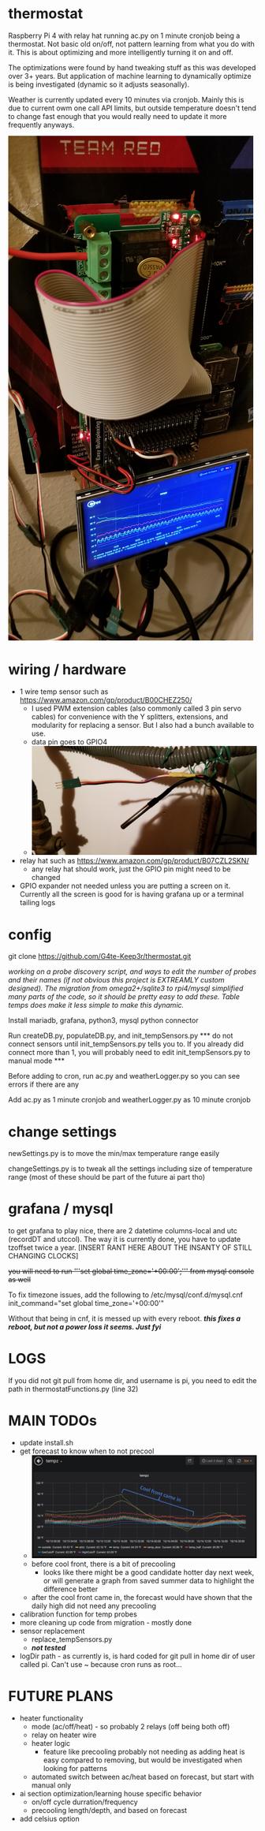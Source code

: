 # thermostat
Raspberry Pi 4 with relay hat running ac.py on 1 minute cronjob being a thermostat. Not basic old on/off, not pattern learning from what you do with it. This is about optimizing and more intelligently turning it on and off.

The optimizations were found by hand tweaking stuff as this was developed over 3+ years. But application of machine learning to dynamically optimize is being investigated (dynamic so it adjusts seasonally).

Weather is currently updated every 10 minutes via cronjob. Mainly this is due to current owm one call API limits, but outside temperature doesn't tend to change fast enough that you would really need to update it more frequently anyways.


![in use](https://github.com/G4te-Keep3r/thermostat/blob/master/in-use.jpg)


# wiring / hardware
* 1 wire temp sensor such as https://www.amazon.com/gp/product/B00CHEZ250/
	* I used PWM extension cables (also commonly called 3 pin servo cables) for convenience with the Y splitters, extensions, and modularity for replacing a sensor. But I also had a bunch available to use.
	* data pin goes to GPIO4
	* ![wiring](https://github.com/G4te-Keep3r/thermostat/blob/master/wiring.jpg)
* relay hat such as https://www.amazon.com/gp/product/B07CZL2SKN/
	* any relay hat should work, just the GPIO pin might need to be changed
* GPIO expander not needed unless you are putting a screen on it. Currently all the screen is good for is having grafana up or a terminal tailing logs


# config
git clone https://github.com/G4te-Keep3r/thermostat.git

*working on a probe discovery script, and ways to edit the number of probes and their names (if not obvious this project is EXTREAMLY custom designed). The migration from omega2+/sqlite3 to rpi4/mysql simplified many parts of the code, so it should be pretty easy to add these. Table temps does make it less simple to make this dynamic.*


Install mariadb, grafana, python3, mysql python connector

Run createDB.py, populateDB.py, and init_tempSensors.py *** do not connect sensors until init_tempSensors.py tells you to. If you already did connect more than 1, you will probably need to edit init_tempSensors.py to manual mode ***

Before adding to cron, run ac.py and weatherLogger.py so you can see errors if there are any

Add ac.py as 1 minute cronjob and weatherLogger.py as 10 minute cronjob


# change settings
newSettings.py is to move the min/max temperature range easily

changeSettings.py is to tweak all the settings including size of temperature range (most of these should be part of the future ai part tho)


# grafana / mysql
to get grafana to play nice, there are 2 datetime columns-local and utc (recordDT and utccol). The way it is currently done, you have to update tzoffset twice a year. [INSERT RANT HERE ABOUT THE INSANTY OF STILL CHANGING CLOCKS]

<del>you will need to run '''set global time_zone='+00:00';''' from mysql console as well<del>

To fix timezone issues, add the following to /etc/mysql/conf.d/mysql.cnf
init_command="set global time_zone='+00:00'"


Without that being in cnf, it is messed up with every reboot. ***this fixes a reboot, but not a power loss it seems. Just fyi***


# LOGS
If you did not git pull from home dir, and username is pi, you need to edit the path in thermostatFunctions.py (line 32)


# MAIN TODOs
* update install.sh
* get forecast to know when to not precool
	* ![2 day graph](https://github.com/G4te-Keep3r/thermostat/blob/master/2day-example-graph-with-note.png)
	* before cool front, there is a bit of precooling
		* looks like there might be a good candidate hotter day next week, or will generate a graph from saved summer data to highlight the difference better
	* after the cool front came in, the forecast would have shown that the daily high did not need any precooling
* calibration function for temp probes
* more cleaning up code from migration - mostly done
* sensor replacement
	* replace_tempSensors.py
	* ***not tested***
* logDir path - as currently is, is hard coded for git pull in home dir of user called pi. Can't use ~ because cron runs as root...


# FUTURE PLANS
* heater functionality
	* mode (ac/off/heat) - so probably 2 relays (off being both off)
	* relay on heater wire
	* heater logic
		* feature like precooling probably not needing as adding heat is easy compared to removing, but would be investigated when looking for patterns
	* automated switch between ac/heat based on forecast, but start with manual only
* ai section optimization/learning house specific behavior
	* on/off cycle durration/frequency
	* precooling length/depth, and based on forecast
* add celsius option